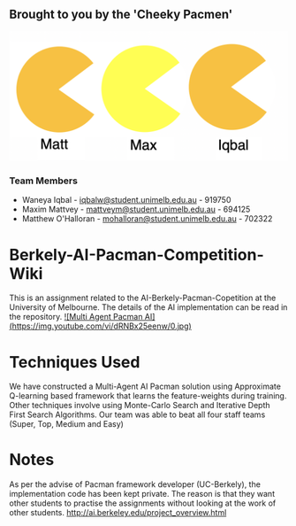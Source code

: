 ## Brought to you by the 'Cheeky Pacmen'

![Screen_Shot_2019-10-13_at_2.55.27_pm](uploads/59957435e0bfab8dfaf5912f5f8c31fc/Screen_Shot_2019-10-13_at_2.55.27_pm.png)


### Team Members

* Waneya Iqbal        - iqbalw@student.unimelb.edu.au     - 919750
* Maxim Mattvey       - mattveym@student.unimelb.edu.au   - 694125
* Matthew O'Halloran  - mohalloran@student.unimelb.edu.au - 702322

# Berkely-AI-Pacman-Competition-Wiki
This is an assignment related to the AI-Berkely-Pacman-Copetition at the University of Melbourne.
The details of the AI implementation can be read in the repository. 
[![Multi Agent Pacman AI]
(https://img.youtube.com/vi/dRNBx25eenw/0.jpg)](https://www.youtube.com/watch?v=dRNBx25eenw "Pacman")
# Techniques Used
We have constructed a Multi-Agent AI Pacman solution using Approximate Q-learning based framework that learns the feature-weights during training. Other techniques involve using Monte-Carlo Search and Iterative Depth First Search Algorithms. Our team was able to beat all four staff teams (Super, Top, Medium and Easy)



# Notes
As per the advise of Pacman framework developer (UC-Berkely), the implementation code has been kept private. The reason is that they want other students to practise the assignments without looking at the work of other students.
http://ai.berkeley.edu/project_overview.html
